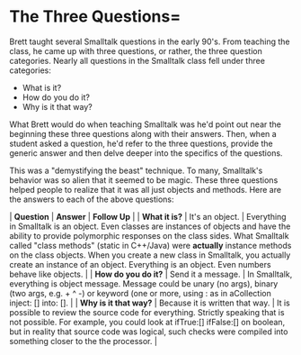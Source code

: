 # The Three Questions=
Brett taught several Smalltalk questions in the early 90's. From teaching the class, he came up with three questions, or rather, the three question categories. Nearly all questions in the Smalltalk class fell under three categories:
* What is it?
* How do you do it?
* Why is it that way?

What Brett would do when teaching Smalltalk was he'd point out near the beginning these three questions along with their answers. Then, when a student asked a question, he'd refer to the three questions, provide the generic answer and then delve deeper into the specifics of the questions.

This was a "demystifying the beast" technique. To many, Smalltalk's behavior was so alien that it seemed to be magic. These three questions helped people to realize that it was all just objects and methods. Here are the answers to each of the above questions:

| **Question** | **Answer** | **Follow Up** |
| **What it is?** | It's an object. | Everything in Smalltalk is an object. Even classes are instances of objects and have the ability to provide polymorphic responses on the class sides. What Smalltalk called "class methods" (static in C++/Java) were **actually** instance methods on the class objects. When you create a new class in Smalltalk, you actually create an instance of an object. Everything is an object. Even numbers behave like objects. |
| **How do you do it?** | Send it a message. | In Smalltalk, everything is object message. Message could be unary (no args), binary (two args, e.g. + ^ -) or keyword (one or more, using : as in aCollection inject: [] into: []. |
| **Why is it that way?** | Because it is written that way. | It is possible to review the source code for everything. Strictly speaking that is not possible. For example, you could look at ifTrue:[] ifFalse:[] on boolean, but in reality that source code was logical, such checks were compiled into something closer to the the processor. |

